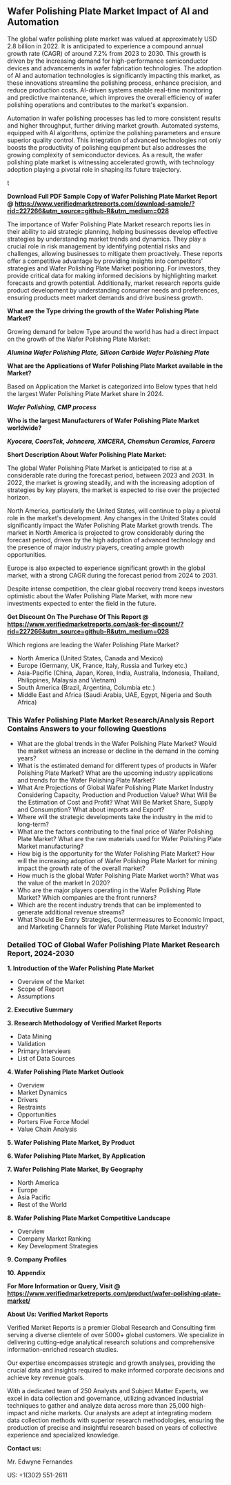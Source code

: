 <h2>Wafer Polishing Plate Market Impact of AI and Automation</h2><p>The global wafer polishing plate market was valued at approximately USD 2.8 billion in 2022. It is anticipated to experience a compound annual growth rate (CAGR) of around 7.2% from 2023 to 2030. This growth is driven by the increasing demand for high-performance semiconductor devices and advancements in wafer fabrication technologies. The adoption of AI and automation technologies is significantly impacting this market, as these innovations streamline the polishing process, enhance precision, and reduce production costs. AI-driven systems enable real-time monitoring and predictive maintenance, which improves the overall efficiency of wafer polishing operations and contributes to the market's expansion.</p><p>Automation in wafer polishing processes has led to more consistent results and higher throughput, further driving market growth. Automated systems, equipped with AI algorithms, optimize the polishing parameters and ensure superior quality control. This integration of advanced technologies not only boosts the productivity of polishing equipment but also addresses the growing complexity of semiconductor devices. As a result, the wafer polishing plate market is witnessing accelerated growth, with technology adoption playing a pivotal role in shaping its future trajectory.</p>t</p><p id="" class=""><strong>Download Full PDF Sample Copy of Wafer Polishing Plate Market Report @ <a href="https://www.verifiedmarketreports.com/download-sample/?rid=227266&utm_source=github-R&utm_medium=028" target="_blank">https://www.verifiedmarketreports.com/download-sample/?rid=227266&utm_source=github-R&utm_medium=028</a></strong></p><p>The importance of&nbsp;Wafer Polishing Plate Market research reports lies in their ability to aid strategic planning, helping businesses develop effective strategies by understanding market trends and dynamics. They play a crucial role in risk management by identifying potential risks and challenges, allowing businesses to mitigate them proactively. These reports offer a competitive advantage by providing insights into competitors' strategies and Wafer Polishing Plate Market positioning. For investors, they provide critical data for making informed decisions by highlighting market forecasts and growth potential. Additionally, market research reports guide product development by understanding consumer needs and preferences, ensuring products meet market demands and drive business growth.</p><p><strong>What are the&nbsp;Type driving the growth of the Wafer Polishing Plate Market?</strong></p><p id="" class="">Growing demand for below Type around the world has had a direct impact on the growth of the Wafer Polishing Plate Market:</p><em><strong>Alumina Wafer Polishing Plate, Silicon Carbide Wafer Polishing Plate</strong></em></p><strong>What are the&nbsp;Applications&nbsp;of Wafer Polishing Plate Market available in the Market?</strong></p><p id="" class="">Based on Application the Market is categorized into Below types that held the largest Wafer Polishing Plate Market share In 2024.</p><em><strong>Wafer Polishing, CMP process</strong></em></p><strong>Who is the largest Manufacturers of Wafer Polishing Plate Market worldwide?</strong></p><p><em><strong>Kyocera, CoorsTek, Johncera, XMCERA, Chemshun Ceramics, Farcera</strong></em></p><p id="" class=""><strong>Short Description About Wafer Polishing Plate Market:</strong></p><p>The global Wafer Polishing Plate Market is anticipated to rise at a considerable rate during the forecast period, between 2023 and 2031. In 2022, the market is growing steadily, and with the increasing adoption of strategies by key players, the market is expected to rise over the projected horizon.</p><p>North America, particularly the United States, will continue to play a pivotal role in the market's development. Any changes in the United States could significantly impact the Wafer Polishing Plate Market growth trends. The market in North America is projected to grow considerably during the forecast period, driven by the high adoption of advanced technology and the presence of major industry players, creating ample growth opportunities.</p><p>Europe is also expected to experience significant growth in the global market, with a strong CAGR during the forecast period from 2024 to 2031.</p><p>Despite intense competition, the clear global recovery trend keeps investors optimistic about the Wafer Polishing Plate Market, with more new investments expected to enter the field in the future.</p><p id="" class=""><strong>Get Discount On The Purchase Of This Report @ <a href="https://www.verifiedmarketreports.com/ask-for-discount/?rid=227266&utm_source=github-R&utm_medium=028" target="_blank">https://www.verifiedmarketreports.com/ask-for-discount/?rid=227266&utm_source=github-R&utm_medium=028</a></strong></p>Which regions are leading the Wafer Polishing Plate Market?</p><ul><li>North America (United States, Canada and Mexico)</li><li>Europe (Germany, UK, France, Italy, Russia and Turkey etc.)</li><li>Asia-Pacific (China, Japan, Korea, India, Australia, Indonesia, Thailand, Philippines, Malaysia and Vietnam)</li><li>South America (Brazil, Argentina, Columbia etc.)</li><li>Middle East and Africa (Saudi Arabia, UAE, Egypt, Nigeria and South Africa)</li></ul><h3 id="" class="">This Wafer Polishing Plate Market Research/Analysis Report Contains Answers to your following Questions</h3><ul><li>What are the global trends in the Wafer Polishing Plate Market? Would the market witness an increase or decline in the demand in the coming years?</li><li>What is the estimated demand for different types of products in Wafer Polishing Plate Market? What are the upcoming industry applications and trends for the Wafer Polishing Plate Market?</li><li>What Are Projections of Global Wafer Polishing Plate Market Industry Considering Capacity, Production and Production Value? What Will Be the Estimation of Cost and Profit? What Will Be Market Share, Supply and Consumption? What about imports and Export?</li><li>Where will the strategic developments take the industry in the mid to long-term?</li><li>What are the factors contributing to the final price of Wafer Polishing Plate Market? What are the raw materials used for Wafer Polishing Plate Market manufacturing?</li><li>How big is the opportunity for the Wafer Polishing Plate Market? How will the increasing adoption of Wafer Polishing Plate Market for mining impact the growth rate of the overall market?</li><li>How much is the global Wafer Polishing Plate Market worth? What was the value of the market In 2020?</li><li>Who are the major players operating in the Wafer Polishing Plate Market? Which companies are the front runners?</li><li>Which are the recent industry trends that can be implemented to generate additional revenue streams?</li><li>What Should Be Entry Strategies, Countermeasures to Economic Impact, and Marketing Channels for Wafer Polishing Plate Market Industry?</li></ul><h3 id="" class="">Detailed TOC of Global Wafer Polishing Plate Market Research Report, 2024-2030</h3><p id="" class=""><strong>1. Introduction of the Wafer Polishing Plate Market</strong></p><ul><li>Overview of the Market</li><li>Scope of Report</li><li>Assumptions</li></ul><p id="" class=""><strong>2. Executive Summary</strong></p><p id="" class=""><strong>3. Research Methodology of Verified Market Reports</strong></p><ul><li>Data Mining</li><li>Validation</li><li>Primary Interviews</li><li>List of Data Sources</li></ul><p id="" class=""><strong>4. Wafer Polishing Plate Market Outlook</strong></p><ul><li>Overview</li><li>Market Dynamics</li><li>Drivers</li><li>Restraints</li><li>Opportunities</li><li>Porters Five Force Model</li><li>Value Chain Analysis</li></ul><p id="" class=""><strong>5. Wafer Polishing Plate Market, By Product</strong></p><p id="" class=""><strong>6. Wafer Polishing Plate Market, By Application</strong></p><p id="" class=""><strong>7. Wafer Polishing Plate Market, By Geography</strong></p><ul><li>North America</li><li>Europe</li><li>Asia Pacific</li><li>Rest of the World</li></ul><p id="" class=""><strong>8. Wafer Polishing Plate Market Competitive Landscape</strong></p><ul><li>Overview</li><li>Company Market Ranking</li><li>Key Development Strategies</li></ul><p id="" class=""><strong>9. Company Profiles</strong></p><p id="" class=""><strong>10. Appendix</strong></p><p id="" class=""><strong>For More Information or Query, Visit @ <a href="https://www.verifiedmarketreports.com/product/wafer-polishing-plate-market/" target="_blank">https://www.verifiedmarketreports.com/product/wafer-polishing-plate-market/</a></strong></p><p id="" class=""><strong>About Us: Verified Market Reports</strong></p><p id="" class="">Verified Market Reports is a premier Global Research and Consulting firm serving a diverse clientele of over 5000+ global customers. We specialize in delivering cutting-edge analytical research solutions and comprehensive information-enriched research studies.</p><p id="" class="">Our expertise encompasses strategic and growth analyses, providing the crucial data and insights required to make informed corporate decisions and achieve key revenue goals.</p><p id="" class="">With a dedicated team of 250 Analysts and Subject Matter Experts, we excel in data collection and governance, utilizing advanced industrial techniques to gather and analyze data across more than 25,000 high-impact and niche markets. Our analysts are adept at integrating modern data collection methods with superior research methodologies, ensuring the production of precise and insightful research based on years of collective experience and specialized knowledge.</p><p id="" class=""><strong>Contact us:</strong></p><p id="" class="">Mr. Edwyne Fernandes</p><p id="" class="">US: +1(302) 551-2611</p>